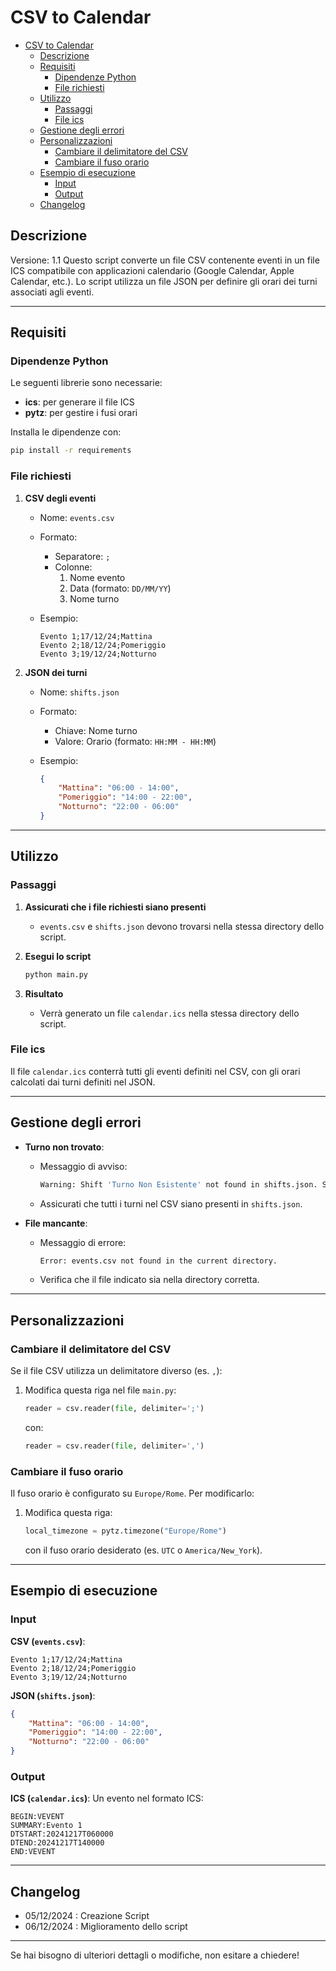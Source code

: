 # CSV to Calendar

- [CSV to Calendar](#csv-to-calendar)
  - [Descrizione](#descrizione)
  - [Requisiti](#requisiti)
    - [Dipendenze Python](#dipendenze-python)
    - [File richiesti](#file-richiesti)
  - [Utilizzo](#utilizzo)
    - [Passaggi](#passaggi)
    - [File ics](#file-ics)
  - [Gestione degli errori](#gestione-degli-errori)
  - [Personalizzazioni](#personalizzazioni)
    - [Cambiare il delimitatore del CSV](#cambiare-il-delimitatore-del-csv)
    - [Cambiare il fuso orario](#cambiare-il-fuso-orario)
  - [Esempio di esecuzione](#esempio-di-esecuzione)
    - [Input](#input)
    - [Output](#output)
  - [Changelog](#changelog)

## Descrizione

Versione: 1.1
Questo script converte un file CSV contenente eventi in un file ICS compatibile con applicazioni calendario (Google Calendar, Apple Calendar, etc.). Lo script utilizza un file JSON per definire gli orari dei turni associati agli eventi.

---

## Requisiti

### Dipendenze Python

Le seguenti librerie sono necessarie:

- **ics**: per generare il file ICS
- **pytz**: per gestire i fusi orari

Installa le dipendenze con:

```bash
pip install -r requirements
```

### File richiesti

1. **CSV degli eventi**
   - Nome: `events.csv`
   - Formato:
     - Separatore: `;`
     - Colonne:
       1. Nome evento
       2. Data (formato: `DD/MM/YY`)
       3. Nome turno
   - Esempio:
  
     ```csv
     Evento 1;17/12/24;Mattina
     Evento 2;18/12/24;Pomeriggio
     Evento 3;19/12/24;Notturno
     ```

2. **JSON dei turni**
   - Nome: `shifts.json`
   - Formato:
     - Chiave: Nome turno
     - Valore: Orario (formato: `HH:MM - HH:MM`)
   - Esempio:

     ```json
     {
         "Mattina": "06:00 - 14:00",
         "Pomeriggio": "14:00 - 22:00",
         "Notturno": "22:00 - 06:00"
     }
     ```

---

## Utilizzo

### Passaggi

1. **Assicurati che i file richiesti siano presenti**
   - `events.csv` e `shifts.json` devono trovarsi nella stessa directory dello script.

2. **Esegui lo script**

   ```bash
   python main.py
   ```

3. **Risultato**
   - Verrà generato un file `calendar.ics` nella stessa directory dello script.

### File ics

Il file `calendar.ics` conterrà tutti gli eventi definiti nel CSV, con gli orari calcolati dai turni definiti nel JSON.

---

## Gestione degli errori

- **Turno non trovato**:
  
  - Messaggio di avviso:

    ```bash
    Warning: Shift 'Turno Non Esistente' not found in shifts.json. Skipping event 'Evento'.
    ```

  - Assicurati che tutti i turni nel CSV siano presenti in `shifts.json`.

- **File mancante**:
  - Messaggio di errore:

    ```bash
    Error: events.csv not found in the current directory.
    ```

  - Verifica che il file indicato sia nella directory corretta.

---

## Personalizzazioni

### Cambiare il delimitatore del CSV

Se il file CSV utilizza un delimitatore diverso (es. `,`):

1. Modifica questa riga nel file `main.py`:

   ```python
   reader = csv.reader(file, delimiter=';')
   ```

   con:

   ```python
   reader = csv.reader(file, delimiter=',')
   ```

### Cambiare il fuso orario

Il fuso orario è configurato su `Europe/Rome`. Per modificarlo:

1. Modifica questa riga:

   ```python
   local_timezone = pytz.timezone("Europe/Rome")
   ```

   con il fuso orario desiderato (es. `UTC` o `America/New_York`).

---

## Esempio di esecuzione

### Input

**CSV (`events.csv`)**:

```csv
Evento 1;17/12/24;Mattina
Evento 2;18/12/24;Pomeriggio
Evento 3;19/12/24;Notturno
```

**JSON (`shifts.json`)**:

```json
{
    "Mattina": "06:00 - 14:00",
    "Pomeriggio": "14:00 - 22:00",
    "Notturno": "22:00 - 06:00"
}
```

### Output

**ICS (`calendar.ics`)**:
Un evento nel formato ICS:

```ics
BEGIN:VEVENT
SUMMARY:Evento 1
DTSTART:20241217T060000
DTEND:20241217T140000
END:VEVENT
```

---

## Changelog

- 05/12/2024 : Creazione Script
- 06/12/2024 : Miglioramento dello script

---

Se hai bisogno di ulteriori dettagli o modifiche, non esitare a chiedere!
